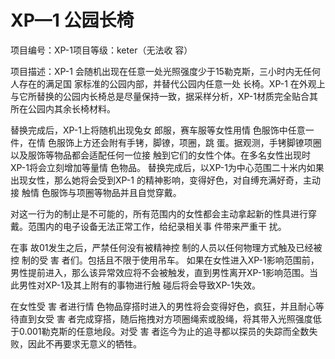 # XP—1 公园长椅

项目编号：XP-1项目等级：keter（无法收 容）


项目描述：XP-1 会随机出现在任意一处光照强度少于15勒克斯，三小时内无任何人存在的满足国 家标准的公园内部，并替代公园内任意一处 长椅。XP-1 在外观上与它所替换的公园内长椅总是尽量保持一致，据采样分析，XP-1材质完全贴合其所在公园内其余长椅材料。

替换完成后，XP-1上将随机出现兔女 郎服，赛车服等女性用情 色服饰中任意一件，在情 色服饰上方还会附有手铐，脚镣，项圈，跳 蛋。据观测，手铐脚镣项圈以及服饰等物品都会适配任何一位接 触到它们的女性个体。在多名女性出现时XP-1将会立刻增加等量情 色物品。
替换完成后，以XP-1为中心范围二十米内如果出现女性，那么她将会受到XP-1 的精神影响，变得好色，对自缚充满好奇，主动接 触情 色服饰与项圈等物品并且自觉穿戴。

对这一行为的制止是不可能的，所有范围内的女性都会主动拿起新的性具进行穿戴。范围内的电子设备无法正常工作，给纪录相关事 件带来严重干 扰。

在事 故01发生之后，严禁任何没有被精神控 制的人员以任何物理方式触及已经被控 制的受 害 者们。包括且不限于使用吊车。
如果在女性进入XP-1影响范围前，男性提前进入，那么该异常效应将不会被触发，直到男性离开XP-1影响范围。当此男性对XP-1及其上附有的事物进行触 碰后将会导致XP-1失效。


在女性受 害 者进行情 色物品穿搭时进入的男性将会变得好色，疯狂，并且耐心等待直到女受 害 者完成穿搭，随后拖拽对方项圈绳索或股绳，将其带入光照强度低于0.001勒克斯的任意地段。对受 害 者迄今为止的追寻都以探员的失踪而全数失败，因此不再要求无意义的牺牲。

